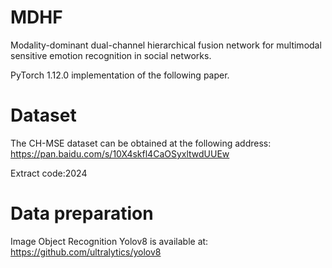 # MDHF
Modality-dominant dual-channel hierarchical fusion network for multimodal sensitive emotion recognition in social networks.

PyTorch 1.12.0 implementation of the following paper.
# Dataset
The CH-MSE dataset can be obtained at the following address: https://pan.baidu.com/s/10X4skfl4CaOSyxltwdUUEw

Extract code:2024

# Data preparation
Image Object Recognition Yolov8 is available at: https://github.com/ultralytics/yolov8
